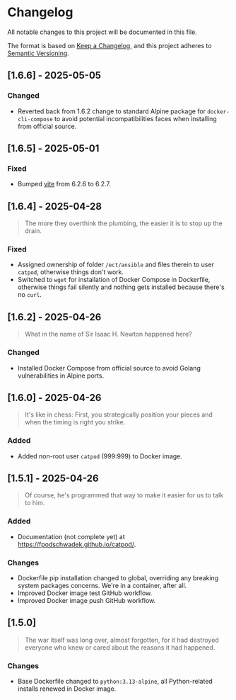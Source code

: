 # Changelog

All notable changes to this project will be documented in this file.

The format is based on [Keep a Changelog](https://keepachangelog.com/en/1.1.0/),
and this project adheres to [Semantic Versioning](https://semver.org/spec/v2.0.0.html).

## [1.6.6] - 2025-05-05

### Changed

- Reverted back from 1.6.2 change to standard Alpine package for `docker-cli-compose` to avoid potential incompatibilities faces when installing from official source.

## [1.6.5] - 2025-05-01

### Fixed

- Bumped [vite](https://github.com/vitejs/vite/tree/HEAD/packages/vite) from 6.2.6 to 6.2.7.

## [1.6.4] - 2025-04-28

> The more they overthink the plumbing, the easier it is to stop up the drain.

### Fixed

- Assigned ownership of folder `/ect/ansible` and files therein to user `catpod`, otherwise things don't work.
- Switched to `wget` for installation of Docker Compose in Dockerfile, otherwise things fail silently and nothing gets installed because there's no `curl`.

## [1.6.2] - 2025-04-26

> What in the name of Sir Isaac H. Newton happened here?

### Changed

- Installed Docker Compose from official source to avoid Golang vulnerabilities in Alpine ports.

## [1.6.0] - 2025-04-26

> It's like in chess: First, you strategically position your pieces and when the timing is right you strike.

### Added

- Added non-root user `catpod` (999:999) to Docker image.

## [1.5.1] - 2025-04-26

> Of course, he's programmed that way to make it easier for us to talk to him.

### Added

- Documentation (not complete yet) at https://fpodschwadek.github.io/catpod/.

### Changes

- Dockerfile pip installation changed to global, overriding any breaking system packages concerns. We're in a container, after all.
- Improved Docker image test GitHub workflow.
- Improved Docker image push GitHub workflow.

## [1.5.0]

> The war itself was long over, almost forgotten, for it had destroyed everyone who knew or cared about the reasons it had happened.

### Changes

- Base Dockerfile changed to `python:3.13-alpine`, all Python-related installs renewed in Docker image.

